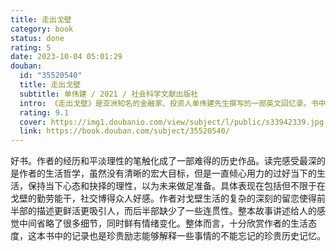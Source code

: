 ```yaml
---
title: 走出戈壁
category: book
status: done
rating: 5
date: 2023-10-04 05:01:29
douban:
  id: "35520540"
  title: 走出戈壁
  subtitle: 单伟建 / 2021 / 社会科学文献出版社
  intro: 《走出戈壁》是亚洲知名的金融家、投资人单伟建先生撰写的一部英文回忆录。书中作者以第一人称的方式讲述了个人成长经历，以“常春藤教授”收尾，回顾了自己在取得博士学位后在宾夕法尼亚大学沃顿商学院的任教经历，篇尾定格在单先生在沃顿执教6年后，于1993年春天入职摩根大通，开启了他作为金融家和投资人的人生新历程。本书可读性强，资料丰富，细节生动，文辞畅达。
  rating: 9.1
  cover: https://img1.doubanio.com/view/subject/l/public/s33942339.jpg
  link: https://book.douban.com/subject/35520540/
---
```


好书。作者的经历和平淡理性的笔触化成了一部难得的历史作品。读完感受最深的是作者的生活哲学，虽然没有清晰的宏大目标，但是一直倾心用力的过好当下的生活，保持当下心态和抉择的理性，以为未来做足准备。具体表现在包括但不限于在戈壁的勤劳能干，社交博得众人好感。作者对戈壁生活的复杂的深刻的留恋使得前半部的描述更鲜活更吸引人，而后半部缺少了一些连贯性。整本故事讲述给人的感觉中间省略了很多细节，同时鲜有情绪变化。整体而言，十分欣赏作者的生活态度，这本书中的记录也是珍贵励志能够解释一些事情的不能忘记的珍贵历史记忆。